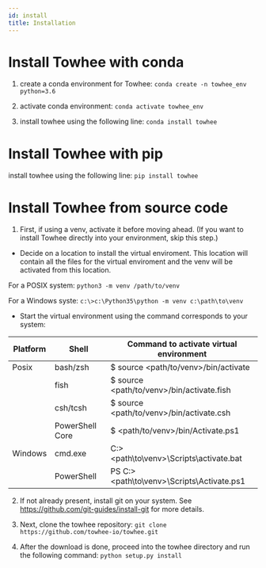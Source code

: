 ```yaml
---
id: install
title: Installation
---
```


# Install Towhee with conda
   1. create a conda environment for Towhee:
   `conda create -n towhee_env python=3.6`

   2. activate conda environment:
   `conda activate towhee_env`

   3. install towhee using the following line:
   `conda install towhee`

# Install Towhee with pip
   install towhee using the following line:
   `pip install towhee`

# Install Towhee from source code
   1. First, if using a venv, activate it before moving ahead. (If you want to install Towhee directly into your environment, skip this step.)

   * Decide on a location to install the virtual enviroment. This location will contain all the files for the virtual enviroment and the venv will be activated from this location.

   For a POSIX system:
   `python3 -m venv /path/to/venv`

   For a Windows syste:
   `c:\>c:\Python35\python -m venv c:\path\to\venv`

   * Start the virtual environment using the command corresponds to your system:

   | Platform | Shell | Command to activate virtual environment |
   |---|---|---|
   | Posix | bash/zsh | $ source <path/to/venv>/bin/activate |
   | | fish | $ source <path/to/venv>/bin/activate.fish |
   | | csh/tcsh | $ source <path/to/venv>/bin/activate.csh |
   | | PowerShell Core | $ <path/to/venv>/bin/Activate.ps1 |
   | Windows | cmd.exe | C:\> <path\to\venv>\Scripts\activate.bat |
   | | PowerShell | PS C:\> <path\to\venv>\Scripts\Activate.ps1 |

   2. If not already present, install git on your system. See https://github.com/git-guides/install-git for more details.

   3. Next, clone the towhee repository:
   `git clone https://github.com/towhee-io/towhee.git`

   4. After the download is done, proceed into the towhee directory and run the following command:
   `python setup.py install`

